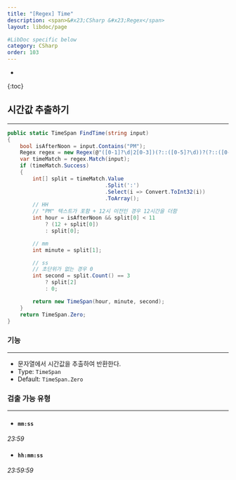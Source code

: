 ```yaml
---
title: "[Regex] Time"
description: <span>&#x23;CSharp &#x23;Regex</span>
layout: libdoc/page

#LibDoc specific below
category: CSharp
order: 103
---
```

* 
{:toc}

## 시간값 추출하기
---
```csharp
public static TimeSpan FindTime(string input)
{
    bool isAfterNoon = input.Contains("PM");
    Regex regex = new Regex(@"([0-1]?\d|2[0-3])(?::([0-5]?\d))?(?::([0-5]?\d))");
    var timeMatch = regex.Match(input);
    if (timeMatch.Success)
    {
        int[] split = timeMatch.Value
                               .Split(':')
                               .Select(i => Convert.ToInt32(i))
                               .ToArray();
        // HH
        // "PM" 텍스트가 포함 + 12시 이전인 경우 12시간을 더함
        int hour = isAfterNoon && split[0] < 11 
            ? (12 + split[0]) 
            : split[0];

        // mm
        int minute = split[1];

        // ss
        // 초단위가 없는 경우 0
        int second = split.Count() == 3
            ? split[2]
            : 0;

        return new TimeSpan(hour, minute, second);
    }
    return TimeSpan.Zero;
}
```

### 기능
---
* 문자열에서 시간값을 추출하여 반환한다.
* Type: `TimeSpan`
* Default: `TimeSpan.Zero`

### 검출 가능 유형
---
* #### `mm:ss`
*23:59*
* #### `hh:mm:ss`
*23:59:59*